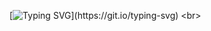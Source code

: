[![Typing SVG](https://readme-typing-svg.herokuapp.com/?color=7600a9&size=35&center=true&vCenter=true&width=1000&lines=Castrolandia+Home+Page!;For+practice+HTML+and+CSS+:D;)](https://git.io/typing-svg)
<br>
